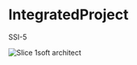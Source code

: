 # IntegratedProject
SSI-5


![Slice 1soft architect](https://user-images.githubusercontent.com/47183080/166188270-865ded17-4e20-4500-b1e3-427b091430d7.png)
